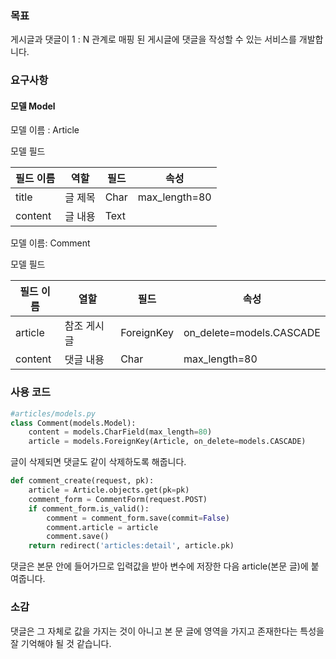 ### 목표

게시글과 댓글이 1 : N 관계로 매핑 된 게시글에 댓글을 작성할 수 있는 서비스를 개발합니다.



### 요구사항

#### 모델 Model

모델 이름 : Article

모델 필드

| 필드 이름 | 역할    | 필드 | 속성          |
| --------- | ------- | ---- | ------------- |
| title     | 글 제목 | Char | max_length=80 |
| content   | 글 내용 | Text |               |



모델 이름: Comment

모델 필드

| 필드 이름 | 열할        | 필드       | 속성                     |
| --------- | ----------- | ---------- | ------------------------ |
| article   | 참조 게시글 | ForeignKey | on_delete=models.CASCADE |
| content   | 댓글 내용   | Char       | max_length=80            |



### 사용 코드

```python
#articles/models.py
class Comment(models.Model):
    content = models.CharField(max_length=80)
    article = models.ForeignKey(Article, on_delete=models.CASCADE)
```

글이 삭제되면 댓글도 같이 삭제하도록 해줍니다.



```python
def comment_create(request, pk):
    article = Article.objects.get(pk=pk)
    comment_form = CommentForm(request.POST)
    if comment_form.is_valid():
        comment = comment_form.save(commit=False)
        comment.article = article
        comment.save()
    return redirect('articles:detail', article.pk)
```

댓글은 본문 안에 들어가므로 입력값을 받아 변수에 저장한 다음 article(본문 글)에 붙여줍니다.



### 소감

댓글은 그 자체로 값을 가지는 것이 아니고 본 문 글에 영역을 가지고 존재한다는 특성을 잘 기억해야 될 것 같습니다.